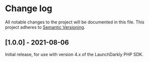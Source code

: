 # Change log

All notable changes to the project will be documented in this file. This project adheres to [Semantic Versioning](http://semver.org).

## [1.0.0] - 2021-08-06
Initial release, for use with version 4.x of the LaunchDarkly PHP SDK.

